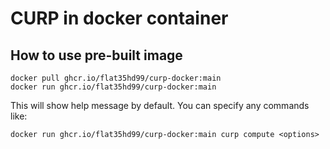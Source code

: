 # CURP in docker container

## How to use pre-built image

```shell
docker pull ghcr.io/flat35hd99/curp-docker:main
docker run ghcr.io/flat35hd99/curp-docker:main
```

This will show help message by default. You can specify any commands like:

```shell
docker run ghcr.io/flat35hd99/curp-docker:main curp compute <options>
```
